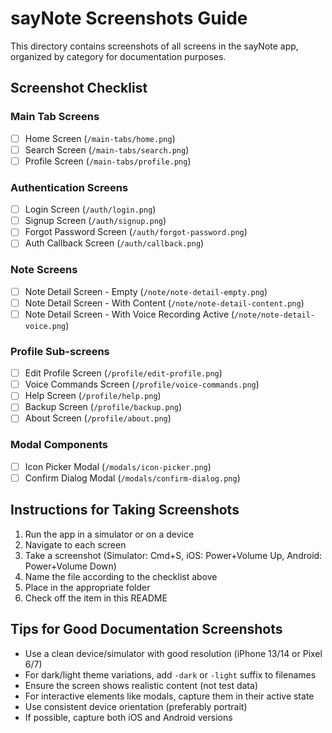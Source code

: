 # sayNote Screenshots Guide

This directory contains screenshots of all screens in the sayNote app, organized by category for documentation purposes.

## Screenshot Checklist

### Main Tab Screens

- [ ] Home Screen (`/main-tabs/home.png`)
- [ ] Search Screen (`/main-tabs/search.png`)
- [ ] Profile Screen (`/main-tabs/profile.png`)

### Authentication Screens

- [ ] Login Screen (`/auth/login.png`)
- [ ] Signup Screen (`/auth/signup.png`)
- [ ] Forgot Password Screen (`/auth/forgot-password.png`)
- [ ] Auth Callback Screen (`/auth/callback.png`)

### Note Screens

- [ ] Note Detail Screen - Empty (`/note/note-detail-empty.png`)
- [ ] Note Detail Screen - With Content (`/note/note-detail-content.png`)
- [ ] Note Detail Screen - With Voice Recording Active (`/note/note-detail-voice.png`)

### Profile Sub-screens

- [ ] Edit Profile Screen (`/profile/edit-profile.png`)
- [ ] Voice Commands Screen (`/profile/voice-commands.png`)
- [ ] Help Screen (`/profile/help.png`)
- [ ] Backup Screen (`/profile/backup.png`)
- [ ] About Screen (`/profile/about.png`)

### Modal Components

- [ ] Icon Picker Modal (`/modals/icon-picker.png`)
- [ ] Confirm Dialog Modal (`/modals/confirm-dialog.png`)

## Instructions for Taking Screenshots

1. Run the app in a simulator or on a device
2. Navigate to each screen
3. Take a screenshot (Simulator: Cmd+S, iOS: Power+Volume Up, Android: Power+Volume Down)
4. Name the file according to the checklist above
5. Place in the appropriate folder
6. Check off the item in this README

## Tips for Good Documentation Screenshots

- Use a clean device/simulator with good resolution (iPhone 13/14 or Pixel 6/7)
- For dark/light theme variations, add `-dark` or `-light` suffix to filenames
- Ensure the screen shows realistic content (not test data)
- For interactive elements like modals, capture them in their active state
- Use consistent device orientation (preferably portrait)
- If possible, capture both iOS and Android versions

